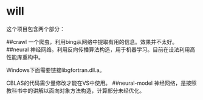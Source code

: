 # will

这个项目包含两个部分：

##crawl
一个爬虫，利用bing从网络中提取有用的信息。效果并不太好。
##neural
神经网络。利用反向传播算法构造，用于机器学习。目前在设法利用高性能库重构中。

Windows下面需要链接libgfortran.dll.a。

CBLAS的代码需少量修改才能在VS中使用。
##neural-model
神经网络，是按照教科书中的讲解以面向对象方法构造，计算部分未经优化。
